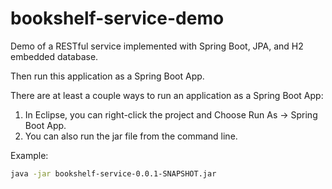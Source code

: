 # bookshelf-service-demo
Demo of a RESTful service implemented with Spring Boot, JPA, and H2 embedded database.

Then run this application as a Spring Boot App.

There are at least a couple ways to run an application as a Spring Boot App:

1. In Eclipse, you can right-click the project and Choose Run As -> Spring Boot App.
2. You can also run the jar file from the command line.

Example:
```sh
java -jar bookshelf-service-0.0.1-SNAPSHOT.jar
```
